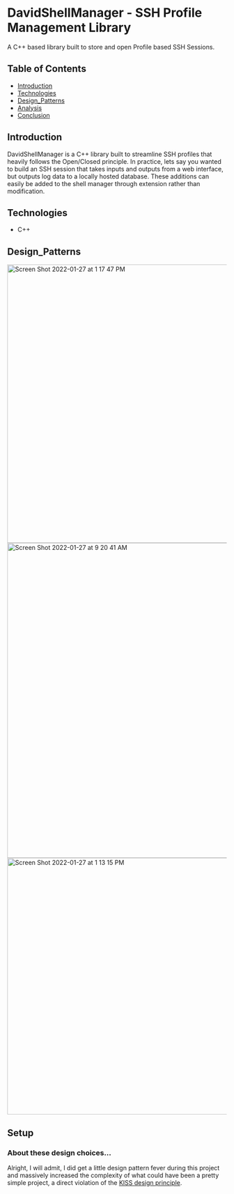 # DavidShellManager - SSH Profile Management Library
A C++ based library built to store and open Profile based SSH Sessions.

## Table of Contents
* [Introduction](#Introduction)
* [Technologies](#Technologies)
* [Design_Patterns](#Design_Patterns)
* [Analysis](#Analysis)
* [Conclusion](#Conclusion)

## Introduction
DavidShellManager is a C++ library built to streamline SSH profiles that heavily follows the Open/Closed principle. In practice, lets say you wanted to build an SSH session that takes inputs and outputs from a web interface, but outputs log data to a locally hosted database. These additions can easily be added to the shell manager through extension rather than modification.

## Technologies
- C++

## Design_Patterns
<img width="639" alt="Screen Shot 2022-01-27 at 1 17 47 PM" src="https://user-images.githubusercontent.com/44683761/151428532-5dbe7c94-20e2-42c5-bc8b-427f132702e2.png">

<img width="723" alt="Screen Shot 2022-01-27 at 9 20 41 AM" src="https://user-images.githubusercontent.com/44683761/151389524-aa0f9801-7c85-42b8-a522-a9a2171cc383.png">

<img width="589" alt="Screen Shot 2022-01-27 at 1 13 15 PM" src="https://user-images.githubusercontent.com/44683761/151428230-7af100bb-1acb-4b54-b679-ec0794a2c96c.png">

## Setup
### About these design choices...
Alright, I will admit, I did get a little design pattern fever during this project and massively increased the complexity of what could have been a pretty simple project, a direct violation of the [KISS design principle](https://en.wikipedia.org/wiki/KISS_principle).
